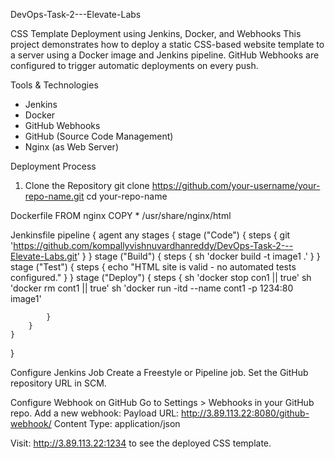 DevOps-Task-2---Elevate-Labs

CSS Template Deployment using Jenkins, Docker, and Webhooks
This project demonstrates how to deploy a static CSS-based website template to a server using a Docker image and Jenkins pipeline. GitHub Webhooks are configured to trigger automatic deployments on every push.

Tools & Technologies
- Jenkins
- Docker
- GitHub Webhooks
- GitHub (Source Code Management)
- Nginx (as Web Server)

Deployment Process
1. Clone the Repository
git clone https://github.com/your-username/your-repo-name.git
cd your-repo-name

Dockerfile
FROM nginx
COPY * /usr/share/nginx/html

Jenkinsfile
pipeline {
    agent any
    stages {
        stage ("Code") {
            steps {
                git 'https://github.com/kompallyvishnuvardhanreddy/DevOps-Task-2---Elevate-Labs.git'
            }
        }
        stage ("Build") {
            steps {
                sh 'docker build -t image1 .'
            }
        }
        stage ("Test") {
            steps {
                echo "HTML site is valid - no automated tests configured."
            }
        }
        stage ("Deploy") {
            steps {
                sh 'docker stop con1 || true'
                sh 'docker rm cont1 || true'
                sh 'docker run -itd --name cont1 -p 1234:80 image1'
                
            }
        } 
    }
}

Configure Jenkins Job
Create a Freestyle or Pipeline job.
Set the GitHub repository URL in SCM.

Configure Webhook on GitHub
Go to Settings > Webhooks in your GitHub repo.
Add a new webhook:
Payload URL: http://3.89.113.22:8080/github-webhook/
Content Type: application/json

Visit: http://3.89.113.22:1234 to see the deployed CSS template.

